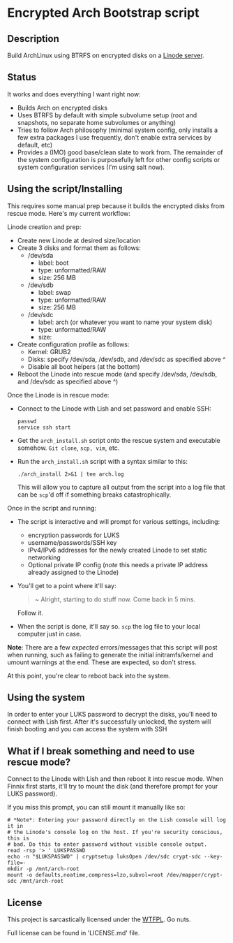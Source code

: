 # Encrypted Arch Bootstrap script

## Description
Build ArchLinux using BTRFS on encrypted disks on a [Linode server](https://www.linode.com/).

## Status
It works and does everything I want right now:
- Builds Arch on encrypted disks
- Uses BTRFS by default with simple subvolume setup (root and snapshots, no separate home subvolumes or anything)
- Tries to follow Arch philosophy (minimal system config, only installs a few extra packages I use frequently, don't enable extra services by default, etc)
- Provides a (IMO) good base/clean slate to work from. The remainder of the system configuration is purposefully left for other config scripts or system configuration services (I'm using salt now).

## Using the script/Installing
This requires some manual prep because it builds the encrypted disks from rescue mode. Here's my current workflow:

Linode creation and prep:
- Create new Linode at desired size/location
- Create 3 disks and format them as follows:
  - /dev/sda
    - label: boot
    - type: unformatted/RAW
    - size: 256 MB
  - /dev/sdb
    - label: swap
    - type: unformatted/RAW
    - size: 256 MB
  - /dev/sdc
    - label: arch (or whatever you want to name your system disk)
    - type: unformatted/RAW
    - size: <remaining disk space>
- Create configuration profile as follows:
  - Kernel: GRUB2
  - Disks: specify /dev/sda, /dev/sdb, and /dev/sdc as specified above ^
  - Disable all boot helpers (at the bottom)
- Reboot the Linode into rescue mode (and specify /dev/sda, /dev/sdb, and /dev/sdc as specified above ^)

Once the Linode is in rescue mode:
- Connect to the Linode with Lish and set password and enable SSH:

  ```
  passwd
  service ssh start
  ```
- Get the `arch_install.sh` script onto the rescue system and executable somehow. `Git clone`, `scp, vim`, etc.
- Run the `arch_install.sh` script with a syntax similar to this:

  `./arch_install 2>&1 | tee arch.log`

  This will allow you to capture all output from the script into a log file that can be `scp`'d off if something breaks catastrophically.

Once in the script and running:
- The script is interactive and will prompt for various settings, including:
  - encryption passwords for LUKS
  - username/passwords/SSH key
  - IPv4/IPv6 addresses for the newly created Linode to set static networking
  - Optional private IP config (*note* this needs a private IP address already assigned to the Linode)
- You'll get to a point where it'll say:
  > ~ Alright, starting to do stuff now. Come back in 5 mins.

  Follow it.
- When the script is done, it'll say so. `scp` the log file to your local computer just in case.

**Note**: There are a few *expected* errors/messages that this script will post when running, such as failing to generate the initial initramfs/kernel and umount warnings at the end. These are expected, so don't stress. 

At this point, you're clear to reboot back into the system.

## Using the system
In order to enter your LUKS password to decrypt the disks, you'll need to connect with Lish first. After it's successfully unlocked, the system will finish booting and you can access the system with SSH

## What if I break something and need to use rescue mode?
Connect to the Linode with Lish and then reboot it into rescue mode. When Finnix first starts, it'll try to mount the disk (and therefore prompt for your LUKS password).

If you miss this prompt, you can still mount it manually like so:

```shell
# *Note*: Entering your password directly on the Lish console will log it in
# the Linode's console log on the host. If you're security conscious, this is
# bad. Do this to enter password without visible console output.
read -rsp '> ' LUKSPASSWD
echo -n "$LUKSPASSWD" | cryptsetup luksOpen /dev/sdc crypt-sdc --key-file=-
mkdir -p /mnt/arch-root
mount -o defaults,noatime,compress=lzo,subvol=root /dev/mapper/crypt-sdc /mnt/arch-root
```

## License
This project is sarcastically licensed under the [WTFPL](http://www.wtfpl.net/). Go nuts.

Full license can be found in 'LICENSE.md' file.
